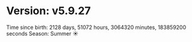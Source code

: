 # Version: v5.9.27
Time since birth: 2128 days, 51072 hours, 3064320 minutes, 183859200 seconds
Season: Summer ☀️
